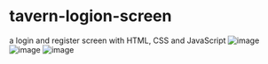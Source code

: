 # tavern-logion-screen
a login and register screen with HTML, CSS and JavaScript
![image](https://github.com/pescivo/tavern-logion-screen/assets/87651996/f57f253a-e70f-4c1d-aa45-b0c5a982094b)
![image](https://github.com/pescivo/tavern-logion-screen/assets/87651996/9586ef4e-8548-49cf-a2c1-bec1a32495bb)
![image](https://github.com/pescivo/tavern-logion-screen/assets/87651996/b69aa8b7-bd11-4520-b260-4451378c9816)

